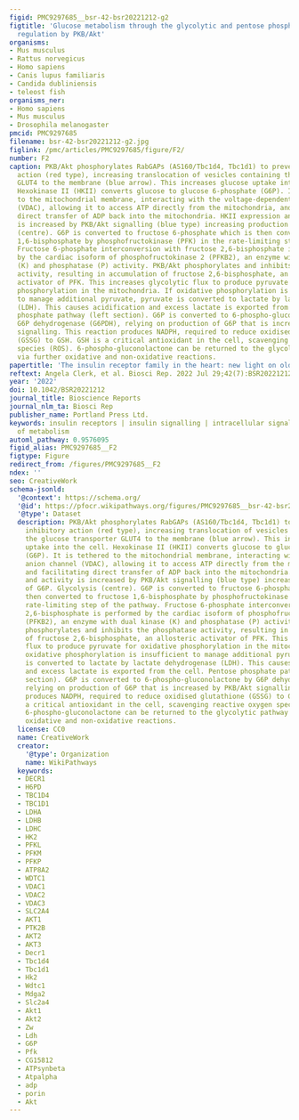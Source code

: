 ```yaml
---
figid: PMC9297685__bsr-42-bsr20221212-g2
figtitle: 'Glucose metabolism through the glycolytic and pentose phosphate pathways:
  regulation by PKB/Akt'
organisms:
- Mus musculus
- Rattus norvegicus
- Homo sapiens
- Canis lupus familiaris
- Candida dubliniensis
- teleost fish
organisms_ner:
- Homo sapiens
- Mus musculus
- Drosophila melanogaster
pmcid: PMC9297685
filename: bsr-42-bsr20221212-g2.jpg
figlink: /pmc/articles/PMC9297685/figure/F2/
number: F2
caption: PKB/Akt phosphorylates RabGAPs (AS160/Tbc1d4, Tbc1d1) to prevent their inhibitory
  action (red type), increasing translocation of vesicles containing the glucose transporter
  GLUT4 to the membrane (blue arrow). This increases glucose uptake into the cell.
  Hexokinase II (HKII) converts glucose to glucose 6-phosphate (G6P). It is tethered
  to the mitochondrial membrane, interacting with the voltage-dependent anion channel
  (VDAC), allowing it to access ATP directly from the mitochondria, and facilitating
  direct transfer of ADP back into the mitochondria. HKII expression and activity
  is increased by PKB/Akt signalling (blue type) increasing production of G6P. Glycolysis
  (centre). G6P is converted to fructose 6-phosphate which is then converted to fructose
  1,6-bisphosphate by phosphofructokinase (PFK) in the rate-limiting step of the pathway.
  Fructose 6-phosphate interconversion with fructose 2,6-bisphosphate is performed
  by the cardiac isoform of phosphofructokinase 2 (PFKB2), an enzyme with dual kinase
  (K) and phosphatase (P) activity. PKB/Akt phosphorylates and inhibits the phosphatase
  activity, resulting in accumulation of fructose 2,6-bisphosphate, an allosteric
  activator of PFK. This increases glycolytic flux to produce pyruvate for oxidative
  phosphorylation in the mitochondria. If oxidative phosphorylation is insufficient
  to manage additional pyruvate, pyruvate is converted to lactate by lactate dehydrogenase
  (LDH). This causes acidification and excess lactate is exported from the cell. Pentose
  phosphate pathway (left section). G6P is converted to 6-phospho-gluconolactone by
  G6P dehydrogenase (G6PDH), relying on production of G6P that is increased by PKB/Akt
  signalling. This reaction produces NADPH, required to reduce oxidised glutathione
  (GSSG) to GSH. GSH is a critical antioxidant in the cell, scavenging reactive oxygen
  species (ROS). 6-phospho-gluconolactone can be returned to the glycolytic pathway
  via further oxidative and non-oxidative reactions.
papertitle: 'The insulin receptor family in the heart: new light on old insights.'
reftext: Angela Clerk, et al. Biosci Rep. 2022 Jul 29;42(7):BSR20221212.
year: '2022'
doi: 10.1042/BSR20221212
journal_title: Bioscience Reports
journal_nlm_ta: Biosci Rep
publisher_name: Portland Press Ltd.
keywords: insulin receptors | insulin signalling | intracellular signaling | regulation
  of metabolism
automl_pathway: 0.9576095
figid_alias: PMC9297685__F2
figtype: Figure
redirect_from: /figures/PMC9297685__F2
ndex: ''
seo: CreativeWork
schema-jsonld:
  '@context': https://schema.org/
  '@id': https://pfocr.wikipathways.org/figures/PMC9297685__bsr-42-bsr20221212-g2.html
  '@type': Dataset
  description: PKB/Akt phosphorylates RabGAPs (AS160/Tbc1d4, Tbc1d1) to prevent their
    inhibitory action (red type), increasing translocation of vesicles containing
    the glucose transporter GLUT4 to the membrane (blue arrow). This increases glucose
    uptake into the cell. Hexokinase II (HKII) converts glucose to glucose 6-phosphate
    (G6P). It is tethered to the mitochondrial membrane, interacting with the voltage-dependent
    anion channel (VDAC), allowing it to access ATP directly from the mitochondria,
    and facilitating direct transfer of ADP back into the mitochondria. HKII expression
    and activity is increased by PKB/Akt signalling (blue type) increasing production
    of G6P. Glycolysis (centre). G6P is converted to fructose 6-phosphate which is
    then converted to fructose 1,6-bisphosphate by phosphofructokinase (PFK) in the
    rate-limiting step of the pathway. Fructose 6-phosphate interconversion with fructose
    2,6-bisphosphate is performed by the cardiac isoform of phosphofructokinase 2
    (PFKB2), an enzyme with dual kinase (K) and phosphatase (P) activity. PKB/Akt
    phosphorylates and inhibits the phosphatase activity, resulting in accumulation
    of fructose 2,6-bisphosphate, an allosteric activator of PFK. This increases glycolytic
    flux to produce pyruvate for oxidative phosphorylation in the mitochondria. If
    oxidative phosphorylation is insufficient to manage additional pyruvate, pyruvate
    is converted to lactate by lactate dehydrogenase (LDH). This causes acidification
    and excess lactate is exported from the cell. Pentose phosphate pathway (left
    section). G6P is converted to 6-phospho-gluconolactone by G6P dehydrogenase (G6PDH),
    relying on production of G6P that is increased by PKB/Akt signalling. This reaction
    produces NADPH, required to reduce oxidised glutathione (GSSG) to GSH. GSH is
    a critical antioxidant in the cell, scavenging reactive oxygen species (ROS).
    6-phospho-gluconolactone can be returned to the glycolytic pathway via further
    oxidative and non-oxidative reactions.
  license: CC0
  name: CreativeWork
  creator:
    '@type': Organization
    name: WikiPathways
  keywords:
  - DECR1
  - H6PD
  - TBC1D4
  - TBC1D1
  - LDHA
  - LDHB
  - LDHC
  - HK2
  - PFKL
  - PFKM
  - PFKP
  - ATP8A2
  - WDTC1
  - VDAC1
  - VDAC2
  - VDAC3
  - SLC2A4
  - AKT1
  - PTK2B
  - AKT2
  - AKT3
  - Decr1
  - Tbc1d4
  - Tbc1d1
  - Hk2
  - Wdtc1
  - Mdga2
  - Slc2a4
  - Akt1
  - Akt2
  - Zw
  - Ldh
  - G6P
  - Pfk
  - CG15812
  - ATPsynbeta
  - Atpalpha
  - adp
  - porin
  - Akt
---
```

